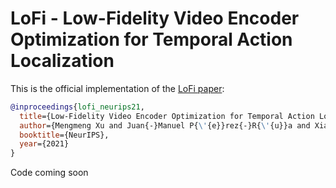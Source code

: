 # LoFi - Low-Fidelity Video Encoder Optimization for Temporal Action Localization
This is the official implementation of the [LoFi paper](https://papers.nips.cc/paper/2021/file/522a9ae9a99880d39e5daec35375e999-Paper.pdf):

```BibTeX
@inproceedings{lofi_neurips21,
  title={Low-Fidelity Video Encoder Optimization for Temporal Action Localization},
  author={Mengmeng Xu and Juan{-}Manuel P{\'{e}}rez{-}R{\'{u}}a and Xiatian Zhu and Bernard Ghanem and Brais Martinez},
  booktitle={NeurIPS},
  year={2021}
}
```

Code coming soon
